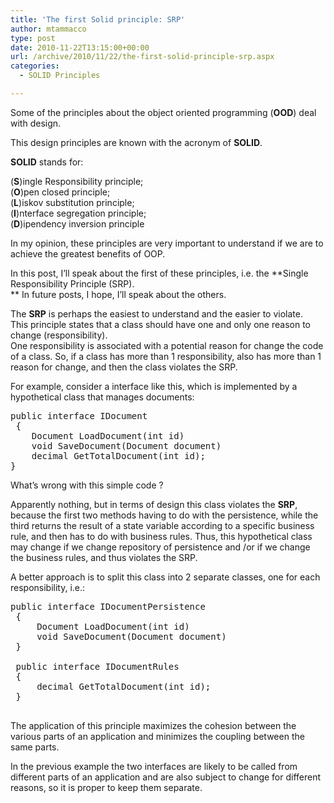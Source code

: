 ```yaml
---
title: 'The first Solid principle: SRP'
author: mtammacco
type: post
date: 2010-11-22T13:15:00+00:00
url: /archive/2010/11/22/the-first-solid-principle-srp.aspx
categories:
  - SOLID Principles

---
```

Some of the principles about the object oriented programming (**OOD**) deal with design.

This design principles are known with the acronym of **SOLID**.

**SOLID** stands for:

(**S**)ingle Responsibility principle;  
(**O**)pen closed principle;  
(**L**)iskov substitution principle;  
(**I**)nterface segregation principle;  
(**D**)ipendency inversion principle

In my opinion, these principles are very important to understand if we are to achieve the greatest benefits of OOP.

In this post, I&#8217;ll speak about the first of these principles, i.e. the **Single Responsibility Principle (SRP).  
** In future posts, I hope, I&#8217;ll speak about the others.

The **SRP** is perhaps the easiest to understand and the easier to violate.  
This principle states that a class should have one and only one reason to change (responsibility).  
One responsibility is associated with a potential reason for change the code of a class. So, if a class has more than 1 responsibility, also has more than 1 reason for change, and then the class violates the SRP.

For example, consider a interface like this, which is implemented by a hypothetical class that manages documents:

<pre class="brush: csharp; title: ; notranslate" title="">public interface IDocument
 {
    Document LoadDocument(int id)
    void SaveDocument(Document document)
    decimal GetTotalDocument(int id);
}
</pre>

What&#8217;s wrong with this simple code ?

Apparently nothing, but in terms of design this class violates the **SRP**, because the first two methods having to do with the persistence, while the third returns the result of a state variable according to a specific business rule, and then has to do with business rules. Thus, this hypothetical class may change if we change repository of persistence and /or if we change the business rules, and thus violates the SRP.

A better approach is to split this class into 2 separate classes, one for each responsibility, i.e.:

<pre class="brush: csharp; title: ; notranslate" title="">public interface IDocumentPersistence
 {
     Document LoadDocument(int id)
     void SaveDocument(Document document)
 }
 
 public interface IDocumentRules
 {
     decimal GetTotalDocument(int id);
 }
 
</pre>

The application of this principle maximizes the cohesion between the various parts of an application and minimizes the coupling between the same parts.

In the previous example the two interfaces are likely to be called from different parts of an application and are also subject to change for different reasons, so it is proper to keep them separate.